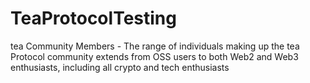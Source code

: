 # TeaProtocolTesting
tea Community Members - The range of individuals making up the tea Protocol community extends from OSS users to both Web2 and Web3 enthusiasts, including all crypto and tech enthusiasts
